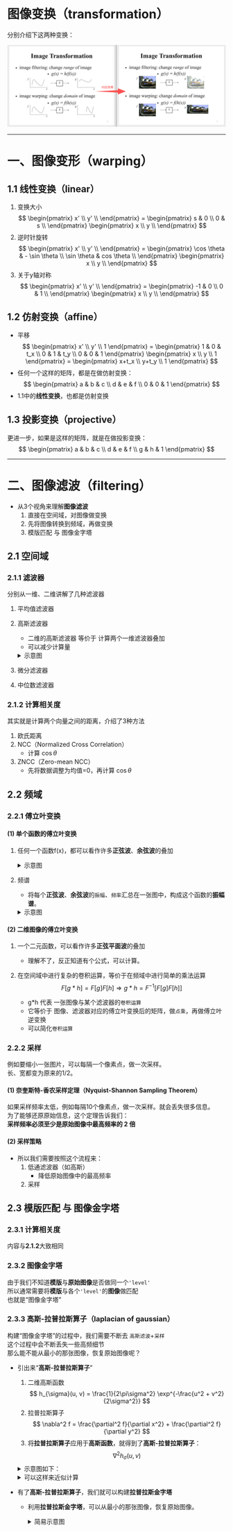 # 图像变换（transformation）

分别介绍下这两种变换：

![transformation](pngs/transformation.png)

---

# 一、图像变形（warping）

## 1.1 线性变换（linear）
1. 变换大小
$$
\begin{pmatrix}
    x' \\
    y' \\
\end{pmatrix} = 
\begin{pmatrix}
    s & 0 \\
    0 & s \\
\end{pmatrix}
\begin{pmatrix}
    x \\
    y \\
\end{pmatrix}
$$
2. 逆时针旋转
$$
\begin{pmatrix}
    x' \\
    y' \\
\end{pmatrix} = 
\begin{pmatrix}
    \cos \theta & - \sin \theta \\
    \sin \theta & cos \theta \\
\end{pmatrix}
\begin{pmatrix}
    x \\
    y \\
\end{pmatrix}
$$
3. 关于y轴对称
$$
\begin{pmatrix}
    x' \\
    y' \\
\end{pmatrix} = 
\begin{pmatrix}
    -1 & 0 \\
    0 & 1 \\
\end{pmatrix}
\begin{pmatrix}
    x \\
    y \\
\end{pmatrix}
$$

## 1.2 仿射变换（affine）
- 平移
$$
\begin{pmatrix}
    x' \\
    y' \\
    1
\end{pmatrix} = 
\begin{pmatrix}
    1 & 0 & t_x \\
    0 & 1 & t_y \\
    0 & 0 & 1
\end{pmatrix}
\begin{pmatrix}
    x \\
    y \\
    1
\end{pmatrix} =
\begin{pmatrix}
    x+t_x \\
    y+t_y \\
    1
\end{pmatrix}
$$
- 任何一个这样的矩阵，都是在做仿射变换：
$$
\begin{pmatrix}
    a & b & c \\
    d & e & f \\
    0 & 0 & 1
\end{pmatrix}
$$
- 1.1中的**线性变换**，也都是仿射变换

## 1.3 投影变换（projective）
更进一步，如果是这样的矩阵，就是在做投影变换：
$$
\begin{pmatrix}
    a & b & c \\
    d & e & f \\
    g & h & 1
\end{pmatrix}
$$

---

# 二、图像滤波（filtering）

- 从3个视角来理解**图像滤波**
    1. 直接在空间域，对图像做变换
    2. 先将图像转换到频域，再做变换
    3. 模版匹配 与 图像金字塔

## 2.1 空间域

### 2.1.1 滤波器

分别从一维、二维讲解了几种滤波器

1. 平均值滤波器
2. 高斯滤波器
    - 二维的高斯滤波器 等价于 计算两个一维滤波器叠加
    - 可以减少计算量

    <details>
    <summary>示意图</summary>
    
    ![gaussian_filter](pngs/gaussian_filter.png)

    </details>

3. 微分滤波器
4. 中位数滤波器

### 2.1.2 计算相关度

其实就是计算两个向量之间的距离，介绍了3种方法

1. 欧氏距离
2. NCC（Normalized Cross Correlation）
    - 计算 $\cos \theta$
3. ZNCC（Zero-mean NCC）
    - 先将数据调整为均值=0，再计算 $\cos \theta$

## 2.2 频域

### 2.2.1 傅立叶变换

#### (1) 单个函数的傅立叶变换

1. 任何一个函数f(x)，都可以看作许多**正弦波**、**余弦波**的叠加

    <details>
    <summary>示意图</summary>

    ![fourier_transform](pngs/fourier_transform.png)

    </details>

2. 频谱
    - 将每个**正弦波**、**余弦波**的`振幅`、`频率`汇总在一张图中，构成这个函数的**振幅谱**。

    <details>
    <summary>示意图</summary>

    ![fourier_spectra](pngs/fourier_spectra.png)

    </details>

#### (2) 二维图像的傅立叶变换

1. 一个二元函数，可以看作许多**正弦平面波**的叠加
    - 理解不了，反正知道有个公式，可以计算。

2. 在空间域中进行复杂的卷积运算，等价于在频域中进行简单的乘法运算
    $$
    F[g * h] = F[g] F[h] \Longrightarrow g*h = F^{-1}[ F[g]F[h] ]
    $$
    - g*h 代表 一张图像与某个滤波器的`卷积运算`
    - 它等价于 图像、滤波器对应的傅立叶变换后的矩阵，做`点乘`，再做傅立叶逆变换
    - 可以简化`卷积运算`

### 2.2.2 采样

例如要缩小一张图片，可以每隔一个像素点，做一次采样。  
长、宽都变为原来的1/2。

#### (1) 奈奎斯特-香农采样定理（Nyquist-Shannon Sampling Theorem）

如果采样频率太低，例如每隔10个像素点，做一次采样。就会丢失很多信息。  
为了能够还原原始信息，这个定理告诉我们：  
**采样频率必须至少是原始图像中最高频率的 2 倍**

#### (2) 采样策略

- 所以我们需要按照这个流程来：
    1. 低通滤波器（如高斯）
        - 降低原始图像中的最高频率
    2. 采样


## 2.3 模版匹配 与 图像金字塔

### 2.3.1 计算相关度

内容与**2.1.2**大致相同

### 2.3.2 图像金字塔

由于我们不知道**模版**与**原始图像**是否做同一个`'level'`  
所以通常需要将**模版**与各个`'level'`的**图像**做匹配  
也就是“图像金字塔”

### 2.3.3 高斯-拉普拉斯算子（laplacian of gaussian）

构建“图像金字塔”的过程中，我们需要不断去 `高斯滤波`+`采样`  
这个过程中会不断丢失一些高频细节  
那么能不能从最小的那张图像，恢复原始图像呢？

- 引出来“**高斯-拉普拉斯算子**”

    1. 二维高斯函数
        $$
        h_{\sigma}(u, v) = \frac{1}{2\pi\sigma^2} \exp^{-\frac{u^2 + v^2}{2\sigma^2}}
        $$
    2. 拉普拉斯算子
        $$
        \nabla^2 f = \frac{\partial^2 f}{\partial x^2} + \frac{\partial^2 f}{\partial y^2}
        $$
    3. 将**拉普拉斯算子**应用于**高斯函数**，就得到了**高斯-拉普拉斯算子**：
        $$
        \nabla^2 h_{\sigma}(u, v)
        $$

    <details>
    <summary>示意图如下：</summary>
    
    ![Laplacian_of_Gaussian](pngs/Laplacian_of_Gaussian.png)

    </details>


    <details>
    <summary>可以这样来近似计算</summary>
    
    ![Laplacian_filter](pngs/Laplacian_filter.png)

    </details>

- 有了**高斯-拉普拉斯算子**，我们就可以构建**拉普拉斯金字塔**
    - 利用**拉普拉斯金字塔**，可以从最小的那张图像，恢复原始图像。

        <details>
        <summary>简易示意图</summary>
        
        ![Laplacian_Pyramid](pngs/Laplacian_Pyramid.png)

        </details>